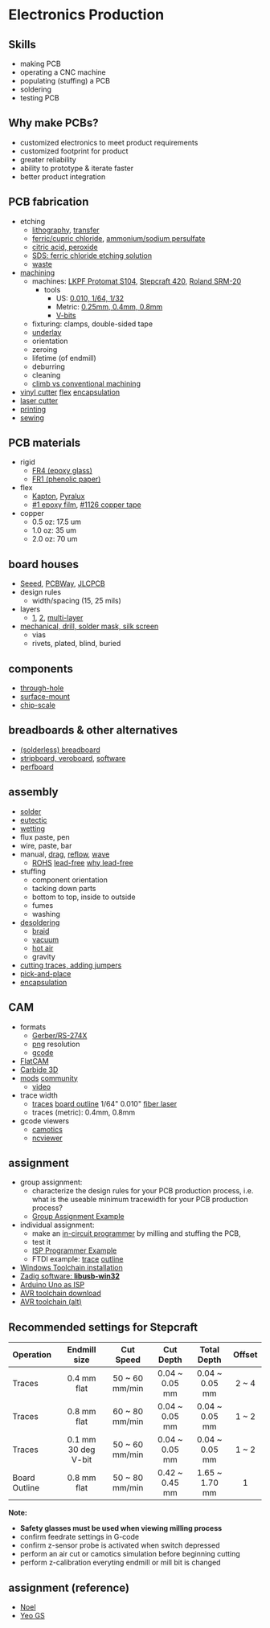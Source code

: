 # Electronics Production
## Skills
- making PCB
- operating a CNC machine
- populating (stuffing) a PCB
- soldering
- testing PCB

## Why make PCBs?
- customized electronics to meet product requirements
- customized footprint for product
- greater reliability
- ability to prototype & iterate faster
- better product integration

## PCB fabrication
- etching
  - [lithography](https://www.4pcb.com/media/presentation-how-to-build-pcb.pdf), [transfer](https://hackaday.com/2016/09/12/take-your-pcbs-from-good-to-great-toner-transfer/)
  - [ferric/cupric chloride](https://www.instructables.com/DIY-PCB-Etching/), [ammonium/sodium persulfate](https://www.instructables.com/PCB-Etching-prototyping/)
  - [citric acid, peroxide](http://fab.academany.org/2020/labs/kamakura/students/toshiki-tsuchiyama/assignments/week04/#5-make-etching-liquid)
  - [SDS: ferric chloride etching solution](https://us.vwr.com/assetsvc/asset/en_US/id/25631107/contents)
  - [waste](https://www.nea.gov.sg/docs/default-source/our-services/management-of-hazardous-waste.pdf)
- [machining](https://www.youtube.com/watch?v=rd0R0onbfJ0)
  - machines: [LKPF Protomat S104](https://www.lpkfusa.com/products/pcb_prototyping/machines/protomat_s104/), [Stepcraft 420](https://shop.stepcraft-systems.com/stepcraft-2-420-construction-kit), [Roland SRM-20](https://www.rolanddga.com/products/3d/srm-20-small-milling-machine)
    - tools
      - US: [0.010, 1/64, 1/32](https://www.precisebits.com/products/carbidebits/precisebit-stub.asp)
      - Metric: [0.25mm, 0.4mm, 0.8mm](https://www.aliexpress.com/item/4000742206744.html?spm=a2g0o.search0303.0.0.79a54579aaGsJT&algo_pvid=30027324-f6c4-48d1-aea6-52a1ca296834&algo_expid=30027324-f6c4-48d1-aea6-52a1ca296834-8&btsid=0bb0624116036248349635672e19ec&ws_ab_test=searchweb0_0,searchweb201602_,searchweb201603_)
      - [V-bits](https://www.aliexpress.com/item/32959716123.html?spm=a2g0o.detail.1000014.27.a0a4663eFDrF81&gps-id=pcDetailBottomMoreOtherSeller&scm=1007.14976.194266.0&scm_id=1007.14976.194266.0&scm-url=1007.14976.194266.0&pvid=c6e7ceff-1e44-4cf0-9820-bcb9c6187503&_t=gps-id:pcDetailBottomMoreOtherSeller,scm-url:1007.14976.194266.0,pvid:c6e7ceff-1e44-4cf0-9820-bcb9c6187503,tpp_buckets:668%230%23131923%2395_668%23808%234094%23317_668%23888%233325%2310_4976%230%23194266%238_4976%232711%237538%23182_4976%233104%239653%234_4976%234052%2318550%2321_4976%233141%239887%235_668%234328%2319931%23459_668%232846%238111%23453_668%232717%237559%2384_668%231000022185%231000066059%230_668%233422%2315392%23431_4452%230%23189847%230_4452%233474%2315675%23241_4452%233098%239599%23465_4452%233564%2316062%23633)
   - fixturing: clamps, double-sided tape
   - [underlay](http://www.ysbackupboard.com/product/underlaymaterial.html)
   - orientation
   - zeroing
   - lifetime (of endmill)
   - deburring
   - cleaning
   - [climb vs conventional machining](https://vivadifferences.com/climb-milling-vs-conventional-milling/)
- [vinyl cutter](http://fab.cba.mit.edu/classes/863.17/Harvard/people/HonghaoDeng/project-3/project-3.html) [flex](http://fab.cba.mit.edu/classes/863.17/Harvard/people/HonghaoDeng/project-9/project-9.html) [encapsulation](http://fab.cba.mit.edu/classes/863.18/Harvard/people/victoria/week_04.html)
- [laser cutter](http://fabacademy.org/archives/2015/doc/fiber-laser-cutting-pcb.html)
- [printing](http://fab.cba.mit.edu/classes/863.19/CBA/people/joaowilbert/week6/)
- [sewing](http://cba.mit.edu/docs/papers/00.07.E-broidery.pdf)

## PCB materials
- rigid
  - [FR4 (epoxy glass)](https://www.mclpcb.com/fr4-guide/)
  - [FR1 (phenolic paper)](http://www.bestpcbs.com/blog/2016/08/whats-the-difference-for-fr1-fr2-fr3-and-fr4-materials/)
- flex
  - [Kapton](https://www.dupont.com/electronic-materials/polyimide-films.html), [Pyralux](https://www.dupont.com/products/pyralux-lf.html)
  - [#1 epoxy film](http://multimedia.3m.com/mws/media/37468O/3m-epoxy-film-electrical-tape-1.pdf), [#1126 copper tape](http://multimedia.3m.com/mws/media/104361O/tape-1126-copper-foil-with-conductive-adhesive.pdf)
- copper
  - 0.5 oz: 17.5 um
  - 1.0 oz: 35 um
  - 2.0 oz: 70 um

## board houses
- [Seeed](https://www.seeedstudio.com/fusion.html), [PCBWay](https://www.pcbway.com/), [JLCPCB](https://jlcpcb.com/)
- design rules
  - width/spacing (15, 25 mils)
- layers
  - [1](http://www.electronicsandyou.com/blog/single-sided-pcb.html), [2](http://www.electronicsandyou.com/blog/double-sided-pcb.html), [multi-layer](http://www.electronicsandyou.com/blog/multilayer-pcb.html)
- [mechanical, drill, solder mask, silk screen](https://learn.sparkfun.com/tutorials/pcb-basics/all)
  - vias
  - rivets, plated, blind, buried

## components
- [through-hole](https://www.build-electronic-circuits.com/through-hole-components/)
- [surface-mount](https://www.techopedia.com/definition/18622/chip-scale-package-csp)
- [chip-scale](https://www.techopedia.com/definition/18622/chip-scale-package-csp)

## breadboards & other alternatives
- [(solderless) breadboard](https://www.sciencebuddies.org/science-fair-projects/references/how-to-use-a-breadboard)
- [stripboard, veroboard](https://www.electronicsclub.info/stripboard.htm), [software](https://www.electroschematics.com/veroboard-design-software/)
- [perfboard](https://sfxpcb.com/how-to-use-perfboard-without-copper/)

## assembly
- [solder](https://www.digikey.com/en/products/filter/soldering-desoldering-rework-products/262)
- [eutectic](https://fctsolder.com/eutectic-solder/)
- [wetting](https://www.circuitrework.com/guides/7-1-1.html)
- flux paste, pen
- wire, paste, bar
- manual, [drag](https://www.youtube.com/watch?v=wUyetZ5RtPs), [reflow](https://www.youtube.com/watch?v=gu0v8lfLcKg), [wave](https://en.wikipedia.org/wiki/Wave_soldering)
  - [ROHS](http://ec.europa.eu/environment/waste/rohs_eee/index_en.htm) [lead-free](https://www.digikey.com/en/products/detail/chip-quik-inc/SMDSWLF-020-4OZ/2177058) [why lead-free](https://falconerelectronics.com/lead-free-leaded-solder-difference/)
- stuffing
  - component orientation
  - tacking down parts
  - bottom to top, inside to outside
  - fumes
  - washing
- [desoldering](https://www.youtube.com/watch?v=Z38WsZFmq8E)
  - [braid](https://youtu.be/Z38WsZFmq8E?t=79)
  - [vacuum](https://youtu.be/Z38WsZFmq8E?t=176)
  - [hot air](https://www.youtube.com/watch?v=77JgIqraX_I)
  - gravity
- [cutting traces, adding jumpers](http://fab.cba.mit.edu/classes/863.17/CBA/people/tomasero/index.html)
- [pick-and-place](https://www.boarditto.com/)
- [encapsulation](https://www.youtube.com/watch?v=pExbK1EE92U)

## CAM
- formats
  - [Gerber/RS-274X](https://www.vse.com/blog/2019/10/29/gerber-files-explained-understanding-their-role-in-pcb-manufacturing/)
  - [png](https://whatis.techtarget.com/definition/PNG-Portable-Network-Graphics) resolution
  - [gcode](https://www.autodesk.com/products/fusion-360/blog/cnc-programming-fundamentals-g-code-2020-update/)
- [FlatCAM](http://flatcam.org/)
- [Carbide 3D](https://carbide3d.com/apps/pcb/)
- [mods](https://skeatz.github.io/mods/) [community](https://fabfoundation.github.io/mods/)
  - [video](http://academy.cba.mit.edu/classes/electronics_production/mods.mp4)
- trace width
  - [traces](http://academy.cba.mit.edu/classes/electronics_production/linetest.png) [board outline](http://academy.cba.mit.edu/classes/electronics_production/linetest.interior.png) 1/64" 0.010" [fiber laser](http://academy.cba.mit.edu/classes/electronics_production/fiber.jpg)
  - traces (metric): 0.4mm, 0.8mm
- gcode viewers
  - [camotics](https://camotics.org/)
  - [ncviewer](https://ncviewer.com/)

## assignment
- group assignment:
  - characterize the design rules for your PCB production process, i.e. what is the useable minimum tracewidth for your PCB production process?
  - [Group Assignment Example](http://fab.academany.org/2020/labs/singapore/group.assignments/assignment02.html)
- individual assignment:
  - make an [in-circuit programmer](http://academy.cba.mit.edu/classes/embedded_programming/index.html#programmers) by milling and stuffing the PCB,
  - test it
  - [ISP Programmer Example](http://fab.cba.mit.edu/classes/863.16/doc/projects/ftsmin/index.html)
  - FTDI example: [trace](../images/02_ch330-ftdi_traces.png) [outline](../images/02_ch330-ftdi_outline.png)
- [Windows Toolchain installation](http://fab.cba.mit.edu/classes/863.16/doc/projects/ftsmin/windows_avr.html)
- [Zadig software: **libusb-win32**](http://zadig.akeo.ie/)
- [Arduino Uno as ISP](https://create.arduino.cc/projecthub/arjun/programming-attiny85-with-arduino-uno-afb829)
- [AVR toolchain download](https://www.microchip.com/mplab/avr-support/avr-and-arm-toolchains-c-compilers)
- [AVR toolchain (alt)](https://blog.zakkemble.net/avr-gcc-builds/)

## Recommended settings for Stepcraft

| Operation | Endmill size | Cut Speed | Cut Depth | Total Depth | Offset
| :--- | :---: | :---: | :---: | :---: | :---:
| Traces | 0.4 mm flat | 50 ~ 60 mm/min | 0.04 ~ 0.05 mm | 0.04 ~ 0.05 mm | 2 ~ 4
| Traces | 0.8 mm flat | 60 ~ 80 mm/min | 0.04 ~ 0.05 mm | 0.04 ~ 0.05 mm | 1 ~ 2 
| Traces | 0.1 mm 30 deg V-bit | 50 ~ 60 mm/min | 0.04 ~ 0.05 mm | 0.04 ~ 0.05 mm | 1 ~ 2
| Board Outline | 0.8 mm flat | 50 ~ 80 mm/min | 0.42 ~ 0.45 mm | 1.65 ~ 1.70 mm | 1

**Note:**
- **Safety glasses must be used when viewing milling process**
- confirm feedrate settings in G-code
- confirm z-sensor probe is activated when switch depressed
- perform an air cut or camotics simulation before beginning cutting
- perform z-calibration everyting endmill or mill bit is changed

## assignment (reference)
- [Noel](http://fab.academany.org/2020/labs/singapore/students/noel-kristian/exercise04.html)
- [Yeo GS](http://fab.academany.org/2020/labs/singapore/students/gausiong-yeo/exercise04.html)
